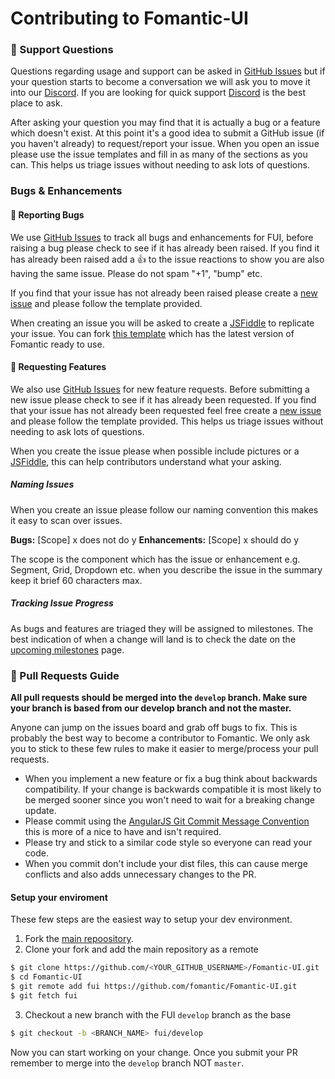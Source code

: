 # Contributing to Fomantic-UI

### :notebook: Support Questions

Questions regarding usage and support can be asked in [GitHub Issues](https://github.com/fomantic/Fomantic-UI/issues) but if your question starts to become a conversation we will ask you to move it into our [Discord](https://discordapp.com/invite/YChxjJ3). If you are looking for quick support [Discord](https://discordapp.com/invite/YChxjJ3) is the best place to ask.

After asking your question you may find that it is actually a bug or a feature which doesn't exist. At this point it's a good idea to submit a GitHub issue (if you haven't already) to request/report your issue. When you open an issue please use the issue templates and fill in as many of the sections as you can. This helps us triage issues without needing to ask lots of questions.

### Bugs & Enhancements

#### :bug: Reporting Bugs

We use [GitHub Issues](https://github.com/fomantic/Fomantic-UI/issues) to track all bugs and enhancements for FUI, before raising a bug please check to see if it has already been raised. If you find it has already been raised add a :thumbsup: to the issue reactions to show you are also having the same issue. Please do not spam "+1", "bump" etc.

If you find that your issue has not already been raised please create a [new issue](https://github.com/fomantic/Fomantic-UI/issues/new?template=Bug_report.md) and please follow the template provided.

When creating an issue you will be asked to create a [JSFiddle](https://jsfiddle.net/31d6y7mn) to replicate your issue. You can fork [this template](https://jsfiddle.net/31d6y7mn) which has the latest version of Fomantic ready to use.

#### :crystal_ball: Requesting Features

We also use [GitHub Issues](https://github.com/fomantic/Fomantic-UI/issues) for new feature requests. Before submitting a new issue please check to see if it has already been requested. If you find that your issue has not already been requested feel free create a [new issue](https://github.com/fomantic/Fomantic-UI/issues/new?template=Feature_request.md) and please follow the template provided. This helps us triage issues without needing to ask lots of questions.

When you create the issue please when possible include pictures or a [JSFiddle](https://jsfiddle.net/31d6y7mn), this can help contributors understand what your asking.

##### Naming Issues

When you create an issue please follow our naming convention this makes it easy to scan over issues.

**Bugs:** [Scope] x does not do y
**Enhancements:** [Scope] x should do y

The scope is the component which has the issue or enhancement e.g. Segment, Grid, Dropdown etc. when you describe the issue in the summary keep it brief 60 characters max.

##### Tracking Issue Progress

As bugs and features are triaged they will be assigned to milestones. The best indication of when a change will land is to check the date on the  [upcoming milestones](https://github.com/fomantic/Fomantic-UI/milestones) page.

### :pencil: Pull Requests Guide

**All pull requests should be merged into the `develop` branch. Make sure your branch is based from our develop branch and not the master.**

Anyone can jump on the issues board and grab off bugs to fix. This is probably the best way to become a contributor to Fomantic. We only ask you to stick to these few rules to make it easier to merge/process your pull requests.

- When you implement a new feature or fix a bug think about backwards compatibility. If your change is backwards compatible it is most likely to be merged sooner since you won't need to wait for a breaking change update.
- Please commit using the [AngularJS Git Commit Message Convention](https://gist.github.com/stephenparish/9941e89d80e2bc58a153) this is more of a nice to have and isn't required.
- Please try and stick to a similar code style so everyone can read your code.
- When you commit don't include your dist files, this can cause merge conflicts and also adds unnecessary changes to the PR.

#### Setup your enviroment
These few steps are the easiest way to setup your dev environment.

1. Fork the [main repoository](https://github.com/fomantic/Fomantic-UI).
2. Clone your fork and add the main repository as a remote
```bash
$ git clone https://github.com/<YOUR_GITHUB_USERNAME>/Fomantic-UI.git
$ cd Fomantic-UI
$ git remote add fui https://github.com/fomantic/Fomantic-UI.git
$ git fetch fui
```
3. Checkout a new branch with the FUI `develop` branch as the base
```bash
$ git checkout -b <BRANCH_NAME> fui/develop
```

Now you can start working on your change. Once you submit your PR remember to merge into the `develop` branch NOT `master`.
